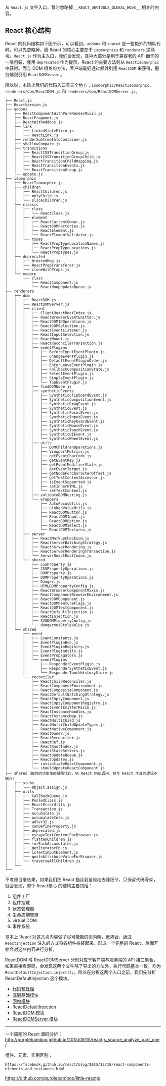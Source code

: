 从 `React.js` 文件入口，暂时忽略掉 `__REACT_DEVTOOLS_GLOBAL_HOOK__` 相关的内容。

## React 核心结构

React 的代码结构如下图所示，可以看到，`addons` 和 `shared` 是一些额外的辅助代码，可以先忽略掉，而 React 的核心主要在于 `isomorphics` 和 `renderers` 这两块。`React.js` 作为主入口，我们会发现，其中大部分是用于兼容老的 API 而作的一层包装，使用 `deprecated` 作为提示，React 的主要方法则从 `ReactIsomorphic` 中获得。而与 DOM 相关的方法，客户端最好通过额外引用 `ReactDOM` 来获得，服务端则引用 `ReactDOMServer` 。

所以说，本质上我们的代码入口有三个地方：`isomorphic/ReactIsomorphic`、`renderers/dom/ReactDOM.js` 和 `renderers/dom/ReactDOMServer.js`。

```
├── React.js
├── ReactVersion.js
├── addons
│   ├── ReactComponentWithPureRenderMixin.js
│   ├── ReactFragment.js
│   ├── ReactWithAddons.js
│   ├── link
│   │   ├── LinkedStateMixin.js
│   │   └── ReactLink.js
│   ├── renderSubtreeIntoContainer.js
│   ├── shallowCompare.js
│   ├── transitions
│   │   ├── ReactCSSTransitionGroup.js
│   │   ├── ReactCSSTransitionGroupChild.js
│   │   ├── ReactTransitionChildMapping.js
│   │   ├── ReactTransitionEvents.js
│   │   └── ReactTransitionGroup.js
│   └── update.js
├── isomorphic
│   ├── ReactIsomorphic.js
│   ├── children
│   │   ├── ReactChildren.js
│   │   ├── onlyChild.js
│   │   └── sliceChildren.js
│   ├── classic
│   │   ├── class
│   │   │   └── ReactClass.js
│   │   ├── element
│   │   │   ├── ReactCurrentOwner.js
│   │   │   ├── ReactDOMFactories.js
│   │   │   ├── ReactElement.js
│   │   │   └── ReactElementValidator.js
│   │   └── types
│   │       ├── ReactPropTypeLocationNames.js
│   │       ├── ReactPropTypeLocations.js
│   │       └── ReactPropTypes.js
│   ├── deprecated
│   │   ├── OrderedMap.js
│   │   ├── ReactPropTransferer.js
│   │   └── cloneWithProps.js
│   └── modern
│       └── class
│           ├── ReactComponent.js
│           └── ReactNoopUpdateQueue.js
├── renderers
│   ├── dom
│   │   ├── ReactDOM.js
│   │   ├── ReactDOMServer.js
│   │   ├── client
│   │   │   ├── ClientReactRootIndex.js
│   │   │   ├── ReactBrowserEventEmitter.js
│   │   │   ├── ReactDOMIDOperations.js
│   │   │   ├── ReactDOMSelection.js
│   │   │   ├── ReactEventListener.js
│   │   │   ├── ReactInputSelection.js
│   │   │   ├── ReactMount.js
│   │   │   ├── ReactReconcileTransaction.js
│   │   │   ├── eventPlugins
│   │   │   │   ├── BeforeInputEventPlugin.js
│   │   │   │   ├── ChangeEventPlugin.js
│   │   │   │   ├── DefaultEventPluginOrder.js
│   │   │   │   ├── EnterLeaveEventPlugin.js
│   │   │   │   ├── FallbackCompositionState.js
│   │   │   │   ├── SelectEventPlugin.js
│   │   │   │   ├── SimpleEventPlugin.js
│   │   │   │   └── TapEventPlugin.js
│   │   │   ├── findDOMNode.js
│   │   │   ├── syntheticEvents
│   │   │   │   ├── SyntheticClipboardEvent.js
│   │   │   │   ├── SyntheticCompositionEvent.js
│   │   │   │   ├── SyntheticDragEvent.js
│   │   │   │   ├── SyntheticEvent.js
│   │   │   │   ├── SyntheticFocusEvent.js
│   │   │   │   ├── SyntheticInputEvent.js
│   │   │   │   ├── SyntheticKeyboardEvent.js
│   │   │   │   ├── SyntheticMouseEvent.js
│   │   │   │   ├── SyntheticTouchEvent.js
│   │   │   │   ├── SyntheticUIEvent.js
│   │   │   │   └── SyntheticWheelEvent.js
│   │   │   ├── utils
│   │   │   │   ├── DOMChildrenOperations.js
│   │   │   │   ├── ViewportMetrics.js
│   │   │   │   ├── getEventCharCode.js
│   │   │   │   ├── getEventKey.js
│   │   │   │   ├── getEventModifierState.js
│   │   │   │   ├── getEventTarget.js
│   │   │   │   ├── getNodeForCharacterOffset.js
│   │   │   │   ├── getTextContentAccessor.js
│   │   │   │   ├── isEventSupported.js
│   │   │   │   ├── setInnerHTML.js
│   │   │   │   └── setTextContent.js
│   │   │   ├── validateDOMNesting.js
│   │   │   └── wrappers
│   │   │       ├── AutoFocusUtils.js
│   │   │       ├── LinkedValueUtils.js
│   │   │       ├── ReactDOMButton.js
│   │   │       ├── ReactDOMInput.js
│   │   │       ├── ReactDOMOption.js
│   │   │       ├── ReactDOMSelect.js
│   │   │       └── ReactDOMTextarea.js
│   │   ├── server
│   │   │   ├── ReactMarkupChecksum.js
│   │   │   ├── ReactServerBatchingStrategy.js
│   │   │   ├── ReactServerRendering.js
│   │   │   ├── ReactServerRenderingTransaction.js
│   │   │   └── ServerReactRootIndex.js
│   │   └── shared
│   │       ├── CSSProperty.js
│   │       ├── CSSPropertyOperations.js
│   │       ├── DOMProperty.js
│   │       ├── DOMPropertyOperations.js
│   │       ├── Danger.js
│   │       ├── HTMLDOMPropertyConfig.js
│   │       ├── ReactBrowserComponentMixin.js
│   │       ├── ReactComponentBrowserEnvironment.js
│   │       ├── ReactDOMComponent.js
│   │       ├── ReactDOMFeatureFlags.js
│   │       ├── ReactDOMTextComponent.js
│   │       ├── ReactDefaultInjection.js
│   │       ├── ReactInjection.js
│   │       ├── SVGDOMPropertyConfig.js
│   │       └── dangerousStyleValue.js
│   └── shared
│       ├── event
│       │   ├── EventConstants.js
│       │   ├── EventPluginHub.js
│       │   ├── EventPluginRegistry.js
│       │   ├── EventPluginUtils.js
│       │   ├── EventPropagators.js
│       │   └── eventPlugins
│       │       ├── ResponderEventPlugin.js
│       │       ├── ResponderSyntheticEvent.js
│       │       └── ResponderTouchHistoryStore.js
│       └── reconciler
│           ├── ReactChildReconciler.js
│           ├── ReactComponentEnvironment.js
│           ├── ReactCompositeComponent.js
│           ├── ReactDefaultBatchingStrategy.js
│           ├── ReactEmptyComponent.js
│           ├── ReactEmptyComponentRegistry.js
│           ├── ReactEventEmitterMixin.js
│           ├── ReactInstanceHandles.js
│           ├── ReactInstanceMap.js
│           ├── ReactMultiChild.js
│           ├── ReactMultiChildUpdateTypes.js
│           ├── ReactNativeComponent.js
│           ├── ReactOwner.js
│           ├── ReactReconciler.js
│           ├── ReactRef.js
│           ├── ReactRootIndex.js
│           ├── ReactStateSetters.js
│           ├── ReactUpdateQueue.js
│           ├── ReactUpdates.js
│           ├── instantiateReactComponent.js
│           └── shouldUpdateReactComponent.js
├── shared（额外的功能性的辅助代码，供 React 内部调用，但与 React 本身的逻辑不耦合）
│   ├── stubs
│   │   └── Object.assign.js
│   ├── utils
│   │   ├── CallbackQueue.js
│   │   ├── PooledClass.js
│   │   ├── ReactErrorUtils.js
│   │   ├── Transaction.js
│   │   ├── accumulate.js
│   │   ├── accumulateInto.js
│   │   ├── adler32.js
│   │   ├── canDefineProperty.js
│   │   ├── deprecated.js
│   │   ├── escapeTextContentForBrowser.js
│   │   ├── flattenChildren.js
│   │   ├── forEachAccumulated.js
│   │   ├── getIteratorFn.js
│   │   ├── isTextInputElement.js
│   │   ├── quoteAttributeValueForBrowser.js
│   │   └── traverseAllChildren.js
│   └──
└──
```

不考虑目录结果，如果我们把 React 抽丝剥茧般地去除细节，只保留代码骨架，就会发现，整个 React核心 的结构主要包括：

1. 组件工厂
2. 组件挂载
3. 状态管理器
4. 生命周期管理
5. virtual DOM
6. 事件系统

基本上 React 对这几块内容做了尽可能能的高内聚，低耦合，通过 `ReactInjection` 注入的方式将各组件拼装起来，形成一个完整的 React。后面开始会对这些内容进行分析。

ReactDOM 与 ReactDOMServer 分别对应于客户端与服务端的 API 接口集合，如果直接看源码，会发现这两个文件除了导出的方法外，执行代码基本一致，均为 `ReactDefaultInjection.inject();`。所以在分析这两个入口之前，我们先分析 ReactDefaultInjection 这个模块。

- [代码预处理](./notes/ReactCodePreprocess.md)
- [底层基础模块](./notes/ReactBaseModule.md)
- [同构模块](./notes/ReactIsomorphic.md)
- [ReactDefaultInjection](./notes/ReactDefaultInjection.md)
- [ReactDOM 模块](./notes/ReactDOM.md)
- [ReactDOMServer 模块](./notes/ReactDOMServer.md)

*************************************************************************

一个简短的 React 源码分析：<http://purplebamboo.github.io/2015/09/15/reactjs_source_analyze_part_one/>

组件、元素、实例区别：

`https://facebook.github.io/react/blog/2015/12/18/react-components-elements-and-instances.html`

<https://github.com/purplebamboo/little-reactjs>